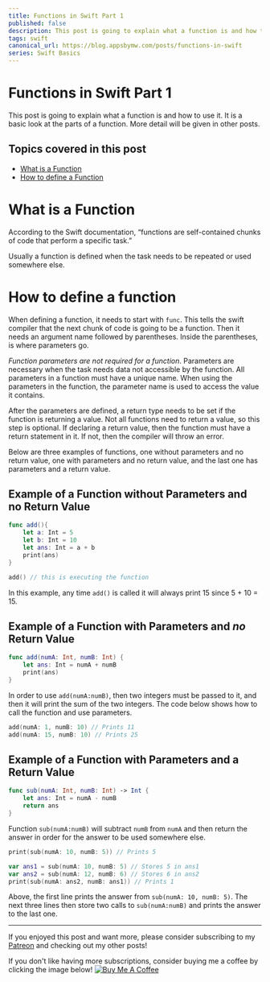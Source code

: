 ```yaml
---
title: Functions in Swift Part 1
published: false
description: This post is going to explain what a function is and how to use it.
tags: swift
canonical_url: https://blog.appsbymw.com/posts/functions-in-swift
series: Swift Basics
---
```

# Functions in Swift Part 1

This post is going to explain what a function is and how to use it. It is a basic look at the parts of a function. More detail will be given in other posts.

## Topics covered in this post
- [What is a Function](#what-is-a-function)
- [How to define a Function](how-to-define-a-function)

# What is a Function
According to the Swift documentation, “functions are self-contained chunks of code that perform a specific task.”

Usually a function is defined when the task needs to be repeated or used somewhere else.

# How to define a function
When defining a function, it needs to start with `func`. This tells the swift compiler that the next chunk of code is going to be a function. Then it needs an argument name followed by parentheses. Inside the parentheses, is where parameters go.

*Function parameters are not required for a function*. Parameters are necessary when the task needs data not accessible by the function. All parameters in a function must have a unique name. When using the parameters in the function, the parameter name is used to access the value it contains.

After the parameters are defined, a return type needs to be set if the function is returning a value. Not all functions need to return a value, so this step is optional. If declaring a return value, then the function must have a return statement in it. If not, then the compiler will throw an error.

Below are three examples of functions, one without parameters and no return value, one with parameters and no return value, and the last one has parameters and a return value.

## Example of a Function without Parameters and no Return Value

``` swift
func add(){
    let a: Int = 5
    let b: Int = 10
    let ans: Int = a + b
    print(ans)
}

add() // this is executing the function
```

In this example, any time `add()` is called it will always print 15 since 5 + 10 = 15.

## Example of a Function with Parameters and _no_ Return Value

```swift
func add(numA: Int, numB: Int) {
    let ans: Int = numA + numB
    print(ans)
}
```

In order to use `add(numA:numB)`, then two integers must be passed to it, and then it will print the sum of the two integers. The code below shows how to call the function and use parameters.

```swift
add(numA: 1, numB: 10) // Prints 11
add(numA: 15, numB: 10) // Prints 25
```

## Example of a Function with Parameters and a Return Value

```Swift
func sub(numA: Int, numB: Int) -> Int {
    let ans: Int = numA - numB
    return ans
}
```

Function `sub(numA:numB)` will subtract `numB` from `numA` and then return the answer in order for the answer to be used somewhere else.

```swift
print(sub(numA: 10, numB: 5)) // Prints 5

var ans1 = sub(numA: 10, numB: 5) // Stores 5 in ans1
var ans2 = sub(numA: 12, numB: 6) // Stores 6 in ans2
print(sub(numA: ans2, numB: ans1)) // Prints 1
```

Above, the first line prints the answer from `sub(numA: 10, numB: 5)`. The next three lines then store two calls to `sub(numA:numB)` and prints the answer to the last one.

---

If you enjoyed this post and want more, please consider subscribing to my [Patreon](https://www.patreon.com/maeganwilson_) and checking out my other posts!

If you don't like having more subscriptions, consider buying me a coffee by clicking the image below! <a href="https://www.buymeacoffee.com/appsbymw" target="_blank"><img src="https://bmc-cdn.nyc3.digitaloceanspaces.com/BMC-button-images/custom_images/orange_img.png" alt="Buy Me A Coffee" style="height: auto !important;width: auto !important;" ></a>
